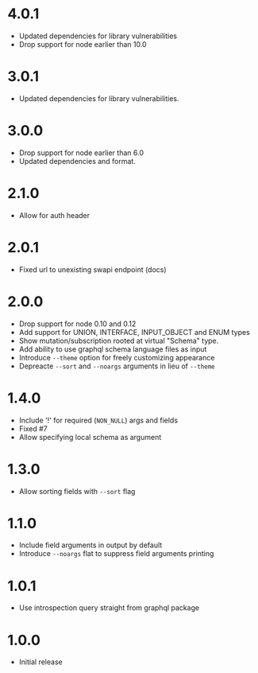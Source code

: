 # 4.0.1

- Updated dependencies for library vulnerabilities
- Drop support for node earlier than 10.0

# 3.0.1

- Updated dependencies for library vulnerabilities.

# 3.0.0

- Drop support for node earlier than 6.0
- Updated dependencies and format.

# 2.1.0

- Allow for auth header

# 2.0.1

- Fixed url to unexisting swapi endpoint (docs)

# 2.0.0

- Drop support for node 0.10 and 0.12
- Add support for UNION, INTERFACE, INPUT_OBJECT and ENUM types
- Show mutation/subscription rooted at virtual "Schema" type.
- Add ability to use graphql schema language files as input
- Introduce `--theme` option for freely customizing appearance
- Depreacte `--sort` and `--noargs` arguments in lieu of `--theme`

# 1.4.0

- Include '!' for required (`NON_NULL`) args and fields
- Fixed #7
- Allow specifying local schema as argument

# 1.3.0

- Allow sorting fields with `--sort` flag

# 1.1.0

- Include field arguments in output by default
- Introduce `--noargs` flat to suppress field arguments printing

# 1.0.1

- Use introspection query straight from graphql package

# 1.0.0

- Initial release
